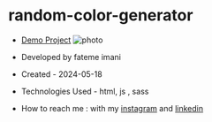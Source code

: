 # random-color-generator
- [Demo Project](https://fatemeimani8118.github.io/random-color-generator/)
![photo](https://github.com/fatemeimani8118/random-color-generator/assets/137331610/13b98734-d016-4f55-b217-382178019548)
- Developed by fateme imani

- Created - 2024-05-18

- Technologies Used - html, js , sass

- How to reach me : with my [instagram](https://www.instagram.com/fatemeimanii-dev) and [linkedin](https://www.linkedin.com/in/fateme-imani-5370a2221/)
